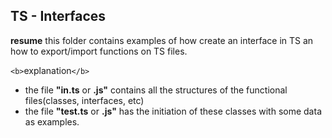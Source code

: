 <h2>TS - Interfaces</h2>

<b>resume</b>
this folder contains examples of how create an interface in TS an how to export/import functions on TS files.

`<b>`explanation`</b>`
<ul>
    <li>
    the file <b>"in.ts</b> or <b>.js"</b> contains all the structures of the functional files(classes, interfaces, etc)
    </li>
    <li>
    the file <b>"test.ts</b> or <b>.js"</b> has the initiation of these classes with some data as examples.
    </li>
</ul>